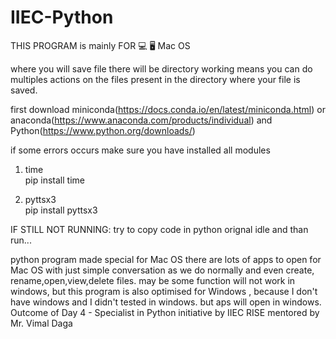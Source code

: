 # IIEC-Python

THIS PROGRAM is mainly FOR 💻 🖥  Mac OS


where you will save file there will be directory working means you can do multiples actions on the files present in the directory where your file is saved.


first download miniconda(https://docs.conda.io/en/latest/miniconda.html) or anaconda(https://www.anaconda.com/products/individual) and Python(https://www.python.org/downloads/) 

if some errors occurs make sure you have installed all modules
1) time  
    pip install time
      
2) pyttsx3  
    pip install pyttsx3
      

IF STILL NOT RUNNING:
  try to copy code in python orignal idle and than run...


python program made special for Mac OS there are lots of apps to open for Mac OS with just simple conversation as we do normally and even create, rename,open,view,delete files. may be some function will not work in windows, but this program is also optimised for Windows ,  because I don't have windows and I didn't tested in windows. but aps will open in windows.
Outcome of Day 4 - Specialist in Python initiative by IIEC RISE mentored by Mr. Vimal Daga
